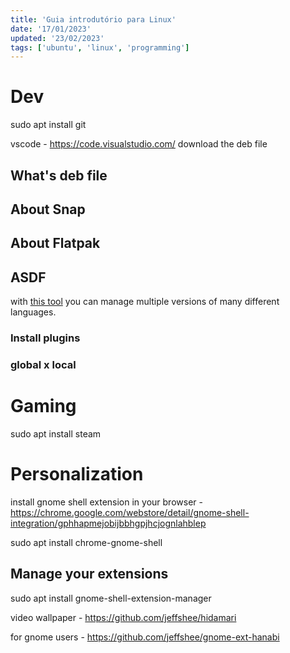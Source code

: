 ```yaml
---
title: 'Guia introdutório para Linux'
date: '17/01/2023'
updated: '23/02/2023'
tags: ['ubuntu', 'linux', 'programming']
---
```


# Dev
sudo apt install git

vscode - https://code.visualstudio.com/ download the deb file

## What's deb file

## About Snap

## About Flatpak

## ASDF
with [this tool](https://asdf-vm.com/) you can manage multiple versions of many different languages.

### Install plugins

### global x local

# Gaming
sudo apt install steam

# Personalization

install gnome shell extension in your browser - https://chrome.google.com/webstore/detail/gnome-shell-integration/gphhapmejobijbbhgpjhcjognlahblep

sudo apt install chrome-gnome-shell

## Manage your extensions
sudo apt install gnome-shell-extension-manager

video wallpaper - https://github.com/jeffshee/hidamari

for gnome users - https://github.com/jeffshee/gnome-ext-hanabi

